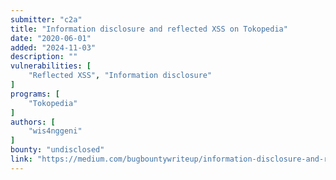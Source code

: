 ```yaml
---
submitter: "c2a"
title: "Information disclosure and reflected XSS on Tokopedia"
date: "2020-06-01"
added: "2024-11-03"
description: ""
vulnerabilities: [
    "Reflected XSS", "Information disclosure"
]
programs: [
    "Tokopedia"
]
authors: [
    "wis4nggeni"
]
bounty: "undisclosed"
link: "https://medium.com/bugbountywriteup/information-disclosure-and-reflected-xss-on-tokopedia-1b3a00ec64c6"
---
```




